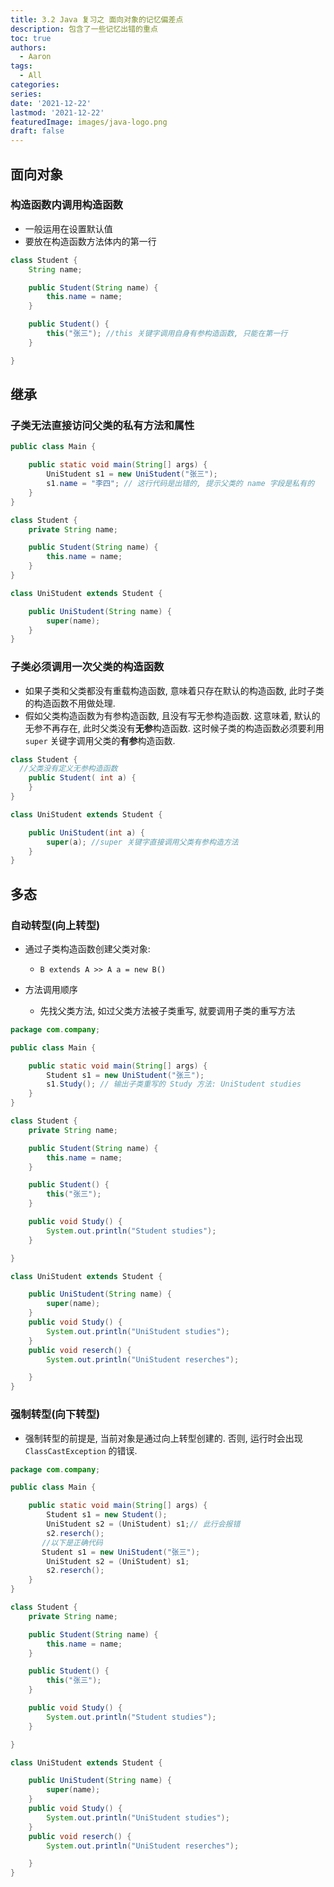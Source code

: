 ```yaml
---
title: 3.2 Java 复习之 面向对象的记忆偏差点
description: 包含了一些记忆出错的重点
toc: true
authors:
  - Aaron
tags:
  - All
categories:
series:
date: '2021-12-22'
lastmod: '2021-12-22'
featuredImage: images/java-logo.png
draft: false
---
```


## 面向对象

### 构造函数内调用构造函数

- 一般运用在设置默认值
- 要放在构造函数方法体内的第一行

```java
class Student {
    String name;

    public Student(String name) {
        this.name = name;
    }

    public Student() {
        this("张三"); //this 关键字调用自身有参构造函数, 只能在第一行
    }

}
```

## 继承

### 子类无法直接访问父类的私有方法和属性

```java
public class Main {

    public static void main(String[] args) {
        UniStudent s1 = new UniStudent("张三");
        s1.name = "李四"; // 这行代码是出错的, 提示父类的 name 字段是私有的
    }
}

class Student {
    private String name;

    public Student(String name) {
        this.name = name;
    }
}

class UniStudent extends Student {

    public UniStudent(String name) {
        super(name);
    }
}
```

### 子类必须调用一次父类的构造函数

- 如果子类和父类都没有重载构造函数, 意味着只存在默认的构造函数, 此时子类的构造函数不用做处理.
- 假如父类构造函数为有参构造函数, 且没有写无参构造函数. 这意味着, 默认的无参不再存在, 此时父类没有**无参**构造函数. 这时候子类的构造函数必须要利用 `super` 关键字调用父类的**有参**构造函数.

```java
class Student {
  //父类没有定义无参构造函数
    public Student( int a) {
    }
}

class UniStudent extends Student {

    public UniStudent(int a) {
        super(a); //super 关键字直接调用父类有参构造方法
    }
}
```

## 多态

### 自动转型(向上转型)

- 通过子类构造函数创建父类对象:
  - `B extends A >> A a = new B()`

- 方法调用顺序
  - 先找父类方法, 如过父类方法被子类重写, 就要调用子类的重写方法

```java
package com.company;

public class Main {

    public static void main(String[] args) {
        Student s1 = new UniStudent("张三");
        s1.Study(); // 输出子类重写的 Study 方法: UniStudent studies
    }
}

class Student {
    private String name;

    public Student(String name) {
        this.name = name;
    }

    public Student() {
        this("张三");
    }

    public void Study() {
        System.out.println("Student studies");
    }

}

class UniStudent extends Student {

    public UniStudent(String name) {
        super(name);
    }
    public void Study() {
        System.out.println("UniStudent studies");
    }
    public void reserch() {
        System.out.println("UniStudent reserches");

    }
}

```

### 强制转型(向下转型)

- 强制转型的前提是, 当前对象是通过向上转型创建的. 否则, 运行时会出现 `ClassCastException` 的错误.

```java
package com.company;

public class Main {

    public static void main(String[] args) {
        Student s1 = new Student();
        UniStudent s2 = (UniStudent) s1;// 此行会报错
        s2.reserch();
       //以下是正确代码
       Student s1 = new UniStudent("张三");
        UniStudent s2 = (UniStudent) s1;
        s2.reserch();
    }
}

class Student {
    private String name;

    public Student(String name) {
        this.name = name;
    }

    public Student() {
        this("张三");
    }

    public void Study() {
        System.out.println("Student studies");
    }

}

class UniStudent extends Student {

    public UniStudent(String name) {
        super(name);
    }
    public void Study() {
        System.out.println("UniStudent studies");
    }
    public void reserch() {
        System.out.println("UniStudent reserches");

    }
}
```
